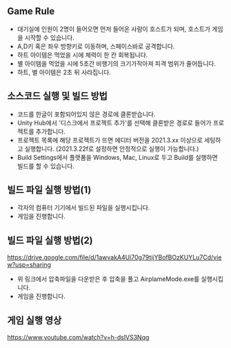 ## Game Rule ##
- 대기실에 인원이 2명이 들어오면 먼저 들어온 사람이 호스트가 되며, 호스트가 게임을 시작할 수 있습니다.
- A,D키 혹은 좌우 방향키로 이동하며, 스페이스바로 공격합니다.
- 하트 아이템은 먹었을 시에 체력이 한 칸 회복됩니다.
- 별 아이템을 먹었을 시에 5초간 비행기의 크기가작아져 피격 범위가 줄어듭니다.
- 하트, 별 아이템은 2초 뒤 사라집니다.

## 소스코드 실행 및 빌드 방법 ##
- 코드를 한글이 포함되어있지 않은 경로에 클론받습니다.
- Unity Hub에서 '디스크에서 프로젝트 추가'를 선택해 클론받은 경로로 들어가 프로젝트를 추가합니다.
- 프로젝트 목록에 해당 프로젝트가 뜨면 에디터 버전을 2021.3.xx 이상으로 세팅하고 실행합니다. (2021.3.22f로 설정하면 안정적으로 실행이 가능합니다.)
- Build Settings에서 플랫폼을 Windows, Mac, Linux로 두고 Build를 실행하면 빌드를 할 수 있습니다.

## 빌드 파일 실행 방법(1) ##
- 각자의 컴퓨터 기기에서 빌드된 파일을 실행시킵니다.
- 게임을 진행합니다.


## 빌드 파일 실행 방법(2) ##
https://drive.google.com/file/d/1awvakA4Ui70g79tijYBofBOzKUYLu7Cd/view?usp=sharing
- 위 링크에서 압축파일을 다운받은 후 압축을 풀고 AirplameMode.exe를 실행시킵니다.
- 게임을 진행합니다.

## 게임 실행 영상 ##
https://www.youtube.com/watch?v=h-dslVS3Nqg
